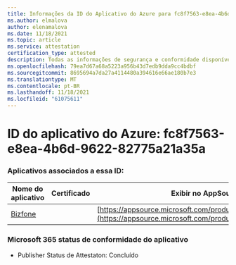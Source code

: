 ```yaml
---
title: Informações da ID do Aplicativo do Azure para fc8f7563-e8ea-4b6d-9622-82775a21a35a
ms.author: elmalova
author: elenamalova
ms.date: 11/18/2021
ms.topic: article
ms.service: attestation
certification_type: attested
description: Todas as informações de segurança e conformidade disponíveis para fc8f7563-e8ea-4b6d-9622-82775a21a35a.
ms.openlocfilehash: 79ea7d67a68a5223a956b43d7edb9dda9cc4bdbf
ms.sourcegitcommit: 8695694a7da27a4114480a394616e66ae180b7e3
ms.translationtype: MT
ms.contentlocale: pt-BR
ms.lasthandoff: 11/18/2021
ms.locfileid: "61075611"
---
```

# <a name="azure-app-id-fc8f7563-e8ea-4b6d-9622-82775a21a35a"></a>ID do aplicativo do Azure: fc8f7563-e8ea-4b6d-9622-82775a21a35a


### <a name="apps-associated-with-this-id"></a>Aplicativos associados a essa ID:
| **Nome do aplicativo** | **Certificado** | **Exibir no AppSource** |
|--------------|---------------|-----------------------|
| [Bizfone](https://docs.microsoft.com/microsoft-365-app-certification/forward/WA200000874) |  | [https://appsource.microsoft.com/product/office/WA200000874](https://appsource.microsoft.com/product/office/WA200000874) |

### <a name="microsoft-365-app-compliance-status"></a>Microsoft 365 status de conformidade do aplicativo
- Publisher Status de Attestaton: Concluído
